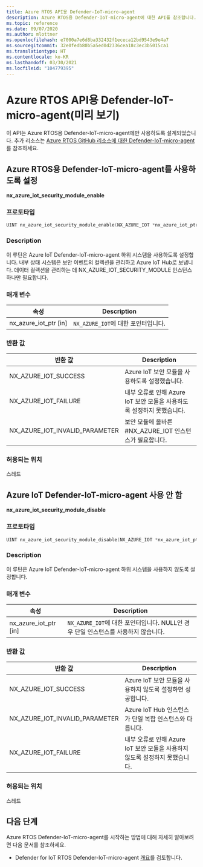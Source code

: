 ```yaml
---
title: Azure RTOS API용 Defender-IoT-micro-agent
description: Azure RTOS용 Defender-IoT-micro-agent에 대한 API를 참조합니다.
ms.topic: reference
ms.date: 09/07/2020
ms.author: mlottner
ms.openlocfilehash: e7000a7e6d8ba332432f1ececa12bd9543e9e4a7
ms.sourcegitcommit: 32e0fedb80b5a5ed0d2336cea18c3ec3b5015ca1
ms.translationtype: HT
ms.contentlocale: ko-KR
ms.lasthandoff: 03/30/2021
ms.locfileid: "104779395"
---
```

# <a name="defender-iot-micro-agent-for-azure-rtos-api-preview"></a>Azure RTOS API용 Defender-IoT-micro-agent(미리 보기)

이 API는 Azure RTOS용 Defender-IoT-micro-agent에만 사용하도록 설계되었습니다. 추가 리소스는 [Azure RTOS GitHub 리소스에 대한 Defender-IoT-micro-agent](https://github.com/azure-rtos/azure-iot-preview/releases)를 참조하세요. 

## <a name="enable-defender-iot-micro-agent-for-azure-rtos"></a>Azure RTOS용 Defender-IoT-micro-agent를 사용하도록 설정

**nx_azure_iot_security_module_enable**

### <a name="prototype"></a>프로토타입

```c
UINT nx_azure_iot_security_module_enable(NX_AZURE_IOT *nx_azure_iot_ptr);
```

### <a name="description"></a>Description

이 루틴은 Azure IoT Defender-IoT-micro-agent 하위 시스템을 사용하도록 설정합니다. 내부 상태 시스템은 보안 이벤트의 컬렉션을 관리하고 Azure IoT Hub로 보냅니다. 데이터 컬렉션을 관리하는 데 NX_AZURE_IOT_SECURITY_MODULE 인스턴스 하나만 필요합니다.

### <a name="parameters"></a>매개 변수

| 속성 | Description |
|---------|---------|
| nx_azure_iot_ptr  [in]    | `NX_AZURE_IOT`에 대한 포인터입니다.  |

### <a name="return-values"></a>반환 값

|반환 값  |Description |
|---------|---------|
|NX_AZURE_IOT_SUCCESS|   Azure IoT 보안 모듈을 사용하도록 설정했습니다.     |
|NX_AZURE_IOT_FAILURE   |  내부 오류로 인해 Azure IoT 보안 모듈을 사용하도록 설정하지 못했습니다.    |
|NX_AZURE_IOT_INVALID_PARAMETER   |  보안 모듈에 올바른 #NX_AZURE_IOT 인스턴스가 필요합니다.      |

### <a name="allowed-from"></a>허용되는 위치

스레드

## <a name="disable-azure-iot-defender-iot-micro-agent"></a>Azure IoT Defender-IoT-micro-agent 사용 안 함

**nx_azure_iot_security_module_disable**


### <a name="prototype"></a>프로토타입

```c
UINT nx_azure_iot_security_module_disable(NX_AZURE_IOT *nx_azure_iot_ptr);
```

### <a name="description"></a>Description

이 루틴은 Azure IoT Defender-IoT-micro-agent 하위 시스템을 사용하지 않도록 설정합니다.

### <a name="parameters"></a>매개 변수

| 속성 | Description |
|---------|---------|
| nx_azure_iot_ptr  [in]    | `NX_AZURE_IOT`에 대한 포인터입니다. NULL인 경우 단일 인스턴스를 사용하지 않습니다. |

### <a name="return-values"></a>반환 값

|반환 값  |Description |
|---------|---------|
|NX_AZURE_IOT_SUCCESS     |   Azure IoT 보안 모듈을 사용하지 않도록 설정하면 성공합니다.      |
|NX_AZURE_IOT_INVALID_PARAMETER   |  Azure IoT Hub 인스턴스가 단일 복합 인스턴스와 다릅니다.       |
|NX_AZURE_IOT_FAILURE    |  내부 오류로 인해 Azure IoT 보안 모듈을 사용하지 않도록 설정하지 못했습니다.       |

### <a name="allowed-from"></a>허용되는 위치

스레드


## <a name="next-steps"></a>다음 단계

Azure RTOS Defender-IoT-micro-agent를 시작하는 방법에 대해 자세히 알아보려면 다음 문서를 참조하세요.

- Defender for IoT RTOS Defender-IoT-micro-agent [개요](iot-security-azure-rtos.md)를 검토합니다.
